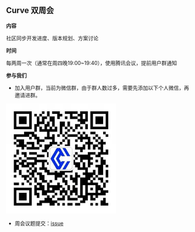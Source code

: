 ## Curve 双周会

**内容**

社区同步开发进度、版本规划、方案讨论

**时间**

每两周一次（通常在周四晚19:00~19:40），使用腾讯会议，提前用户群通知

**参与我们**

- 加入用户群，当前为微信群，由于群人数过多，需要先添加以下个人微信，再邀请进群。
<img src="../images/curve-wechat.jpeg" alt="curve-wechat.jpeg" width="300">

- 周会议题提交：[issue](https://github.com/opencurve/curve-meetup-slides/issues)